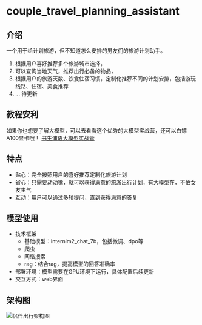 # couple_travel_planning_assistant
## 介绍
一个用于给计划旅游，但不知道怎么安排的男友们的旅游计划助手。
1. 根据用户喜好推荐多个旅游城市选择，
2. 可以查询当地天气，推荐出行必备的物品，
3. 根据用户的旅游天数、饮食住宿习惯，定制化推荐不同的计划安排，包括游玩线路、住宿、美食推荐
4. ... 待更新
## 教程安利
如果你也想要了解大模型，可以去看看这个优秀的大模型实战营，还可以白嫖A100显卡哦！ [书生浦语大模型实战营](https://github.com/InternLM/Tutorial)
## 特点
- 贴心：完全按照用户的喜好推荐定制化旅游计划
- 省心：只需要动动嘴，就可以获得满意的旅游出行计划，有大模型在，不怕女友生气
- 互动：用户可以通过多轮提问，直到获得满意的答复
## 模型使用
- 技术框架
    - 基础模型：internlm2_chat_7b，包括微调、dpo等
    - 爬虫
    - 网络搜索
    -  rag：结合rag，提高模型的回答准确率
-  部署环境：模型需要在GPU环境下运行，具体配置后续更新
-  交互方式：web界面
## 架构图
![侣伴出行架构图](https://github.com/user-attachments/assets/9c43c64d-e03c-42ab-b98b-68c7170d7de2)
